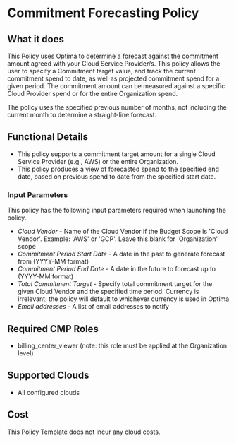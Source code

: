 # Commitment Forecasting Policy

## What it does

This Policy uses Optima to determine a forecast against the commitment amount agreed with your Cloud Service Provider/s. This policy allows the user to specify a Commitment target value, and track the current commitment spend to date, as well as projected commitment spend for a given period. The commitment amount can be measured against a specific Cloud Provider spend or for the entire Organization spend.

The policy uses the specified previous number of months, not including the current month to determine a straight-line forecast.

## Functional Details

- This policy supports a commitment target amount for a single Cloud Service Provider (e.g., AWS) or the entire Organization.
- This policy produces a view of forecasted spend to the specified end date, based on previous spend to date from the specified start date.

### Input Parameters

This policy has the following input parameters required when launching the policy.

- *Cloud Vendor* - Name of the Cloud Vendor if the Budget Scope is 'Cloud Vendor'. Example: 'AWS' or 'GCP'. Leave this blank for 'Organization' scope
- *Commitment Period Start Date* - A date in the past to generate forecast from (YYYY-MM format)
- *Commitment Period End Date* - A date in the future to forecast up to (YYYY-MM format)
- *Total Commitment Target* - Specify total commitment target for the given Cloud Vendor and the specified time period.  Currency is irrelevant; the policy will default to whichever currency is used in Optima
- *Email addresses* - A list of email addresses to notify

## Required CMP Roles

- billing_center_viewer (note: this role must be applied at the Organization level)

## Supported Clouds

- All configured clouds

## Cost

This Policy Template does not incur any cloud costs.
